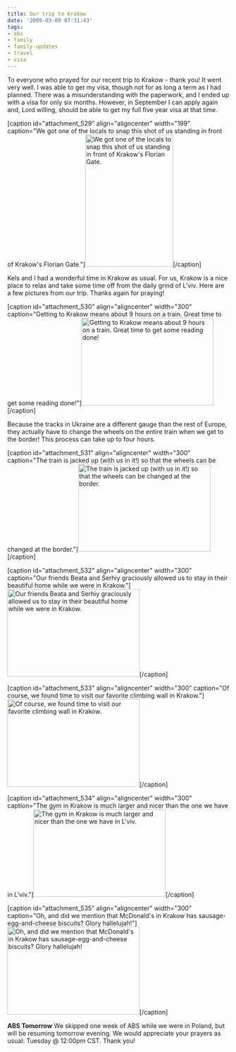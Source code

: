 ```yaml
---
title: Our trip to Krakow
date: '2009-03-09 07:31:43'
tags:
- abs
- family
- family-updates
- travel
- visa
---
```


To everyone who prayed for our recent trip to Krakow - thank you! It went very well. I was able to get my visa, though not for as long a term as I had planned. There was a misunderstanding with the paperwork, and I ended up with a visa for only six months. However, in September I can apply again and, Lord willing, should be able to get my full five year visa at that time.

[caption id="attachment_529" align="aligncenter" width="199" caption="We got one of the locals to snap this shot of us standing in front of Krakow&#39;s Florian Gate."]<a href="https://s3.amazonaws.com/content.ofreport.com/2009/03/dsc_5101.jpg"><img class="size-medium wp-image-529" title="dsc_5101" src="https://s3.amazonaws.com/content.ofreport.com/2009/03/dsc_5101-199x300.jpg" alt="We got one of the locals to snap this shot of us standing in front of Krakow's Florian Gate." width="199" height="300" /></a>[/caption]

<!--more-->Kels and I had a wonderful time in Krakow as usual. For us, Krakow is a nice place to relax and take some time off from the daily grind of L'viv. Here are a few pictures from our trip. Thanks again for praying!

[caption id="attachment_530" align="aligncenter" width="300" caption="Getting to Krakow means about 9 hours on a train. Great time to get some reading done!"]<a href="https://s3.amazonaws.com/content.ofreport.com/2009/03/dsc_5043.jpg"><img class="size-medium wp-image-530" title="dsc_5043" src="https://s3.amazonaws.com/content.ofreport.com/2009/03/dsc_5043-300x199.jpg" alt="Getting to Krakow means about 9 hours on a train. Great time to get some reading done!" width="300" height="199" /></a>[/caption]

Because the tracks in Ukraine are a different gauge than the rest of Europe, they actually have to change the wheels on the entire train when we get to the border! This process can take up to four hours.

[caption id="attachment_531" align="aligncenter" width="300" caption="The train is jacked up (with us in it!) so that the wheels can be changed at the border."]<a href="https://s3.amazonaws.com/content.ofreport.com/2009/03/dsc_5050.jpg"><img class="size-medium wp-image-531" title="dsc_5050" src="https://s3.amazonaws.com/content.ofreport.com/2009/03/dsc_5050-300x199.jpg" alt="The train is jacked up (with us in it!) so that the wheels can be changed at the border." width="300" height="199" /></a>[/caption]

[caption id="attachment_532" align="aligncenter" width="300" caption="Our friends Beata and Serhiy graciously allowed us to stay in their beautiful home while we were in Krakow."]<a href="https://s3.amazonaws.com/content.ofreport.com/2009/03/dsc_5092.jpg"><img class="size-medium wp-image-532" title="dsc_5092" src="https://s3.amazonaws.com/content.ofreport.com/2009/03/dsc_5092-300x199.jpg" alt="Our friends Beata and Serhiy graciously allowed us to stay in their beautiful home while we were in Krakow." width="300" height="199" /></a>[/caption]

[caption id="attachment_533" align="aligncenter" width="300" caption="Of course, we found time to visit our favorite climbing wall in Krakow."]<a href="https://s3.amazonaws.com/content.ofreport.com/2009/03/dsc_5073.jpg"><img class="size-medium wp-image-533" title="dsc_5073" src="https://s3.amazonaws.com/content.ofreport.com/2009/03/dsc_5073-300x199.jpg" alt="Of course, we found time to visit our favorite climbing wall in Krakow." width="300" height="199" /></a>[/caption]

[caption id="attachment_534" align="aligncenter" width="300" caption="The gym in Krakow is much larger and nicer than the one we have in L&#39;viv."]<a href="https://s3.amazonaws.com/content.ofreport.com/2009/03/dsc_5086.jpg"><img class="size-medium wp-image-534" title="dsc_5086" src="https://s3.amazonaws.com/content.ofreport.com/2009/03/dsc_5086-300x199.jpg" alt="The gym in Krakow is much larger and nicer than the one we have in L'viv." width="300" height="199" /></a>[/caption]

[caption id="attachment_535" align="aligncenter" width="300" caption="Oh, and did we mention that McDonald&#39;s in Krakow has sausage-egg-and-cheese biscuits? Glory hallelujah!"]<a href="https://s3.amazonaws.com/content.ofreport.com/2009/03/dsc_5098.jpg"><img class="size-medium wp-image-535" title="dsc_5098" src="https://s3.amazonaws.com/content.ofreport.com/2009/03/dsc_5098-300x199.jpg" alt="Oh, and did we mention that McDonald's in Krakow has sausage-egg-and-cheese biscuits? Glory hallelujah!" width="300" height="199" /></a>[/caption]

<strong>ABS Tomorrow</strong>
We skipped one week of ABS while we were in Poland, but will be resuming tomorrow evening. We would appreciate your prayers as usual: Tuesday @ 12:00pm CST. Thank you!
